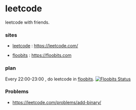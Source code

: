 # leetcode

leetcode with friends.

### sites

+ [leetcode](https://leetcode.com/problemset/algorithms/) : https://leetcode.com/

+ [floobits](https://floobits.com) : https://floobits.com

### plan
Every 22:00-23:00 , do leetcode in [floobits](https://floobits.com/qinshulei/leetcode/). [![Floobits Status](https://floobits.com/qinshulei/leetcode.svg)](https://floobits.com/qinshulei/leetcode/redirect)


### Problems

+ https://leetcode.com/problems/add-binary/